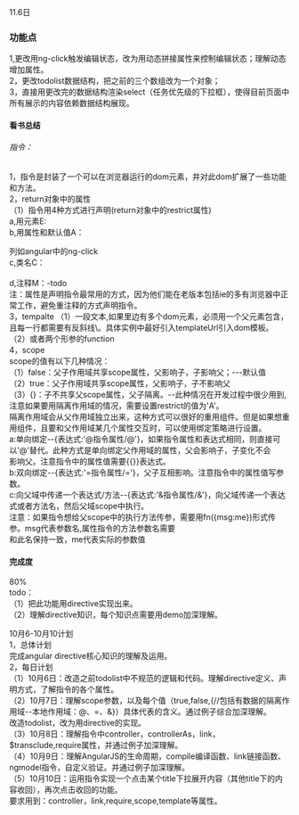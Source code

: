 11.6日<br>
### 功能点<br>
1,更改用ng-click触发编辑状态，改为用动态拼接属性来控制编辑状态；理解动态增加属性。<br>
2，更改todolist数据结构，把之前的三个数组改为一个对象；<br>
3，直接用更改完的数据结构渲染select（任务优先级的下拉框），使得目前页面中所有展示的内容依赖数据结构展现。<br>
#### 看书总结<br>
###### 指令：<br>
1，指令是封装了一个可以在浏览器运行的dom元素，并对此dom扩展了一些功能和方法。<br>
2，return对象中的属性<br>
   （1）指令用4种方式进行声明(return对象中的restrict属性) <br>
        a,用元素E:<my-directive></my-directive> <br>
        b,用属性和默认值A：<div my-directive="值/表达式"></div> 列如angular中的ng-click <br>
        c,类名C：<div class="my-directive:值/表达式"></div>   <br>
        d,注释M：-todo <br>
        注：属性是声明指令最常用的方式，因为他们能在老版本包括ie的多有浏览器中正常工作，避免重注释的方式声明指令。<br>
3，tempalte
（1）一段文本,如果里边有多个dom元素，必须用一个父元素包含，且每一行都需要有反斜线\。具体实例中最好引入templateUrl引入dom模板。<br>
（2）或者两个形参的function<br>
4，scope<br>
scope的值有以下几种情况：<br>
（1）false：父子作用域共享scope属性，父影响子，子影响父；---默认值<br>
（2）true：父子作用域共享scope属性，父影响子，子不影响父<br>
（3）{}：子不共享父scope属性，父子隔离。--此种情况在开发过程中很少用到,注意如果要用隔离作用域的情况，需要设置restrict的值为'A'。<br>
隔离作用域会从父作用域独立出来，这种方式可以很好的重用组件。但是如果想重用组件，且要和父作用域某几个属性交互时，可以使用绑定策略进行设置。<br>
    a:单向绑定--{表达式:'@指令属性/@'}，如果指令属性和表达式相同，则直接可以'@'替代。此种方式是单向绑定父作用域的属性，父会影响子，子变化不会<br>
      影响父。注意指令中的属性值需要{{}}表达式。<br>
    b:双向绑定--{表达式:'=指令属性/='}，父子互相影响。注意指令中的属性值写参数。<br>
    c:向父域中传递一个表达式/方法--{表达式:'&指令属性/&'}，向父域传递一个表达式或者方法名，然后父域scope中执行。<br>
      注意：如果指令想给父scope中的执行方法传参，需要用fn({msg:me})形式传参。msg代表参数名,属性指令的方法参数名需要<br>
            和此名保持一致，me代表实际的参数值<br>


#### 完成度<br>
80%<br>
todo：<br>
（1）把此功能用directive实现出来。<br>
（2）理解directive知识，每个知识点需要用demo加深理解。<br>


10月6-10月10计划<br>
1，总体计划<br>
完成angular directive核心知识的理解及运用。<br>
2，每日计划<br>
（1）10月6日：改造之前todolist中不规范的逻辑和代码。理解directive定义、声明方式，了解指令的各个属性。<br>
（2）10月7日：理解scope参数，以及每个值（true,false,{//包括有数据的隔离作用域--本地作用域：@、=、&}）具体代表的含义。通过例子综合加深理解。<br>
              改造todolist，改为用directive的实现。<br>
（3）10月8日：理解指令中controller，controllerAs，link，$transclude,require属性，并通过例子加深理解。<br>
（4）10月9日：理解AngularJS的生命周期，compile编译函数、link链接函数、ngmodel指令，自定义验证。并通过例子加深理解。<br>
（5）10月10日：运用指令实现一个点击某个title下拉展开内容（其他title下的内容收回），再次点击收回的功能。<br>
              要求用到：controller，link,require,scope,template等属性。<br>


